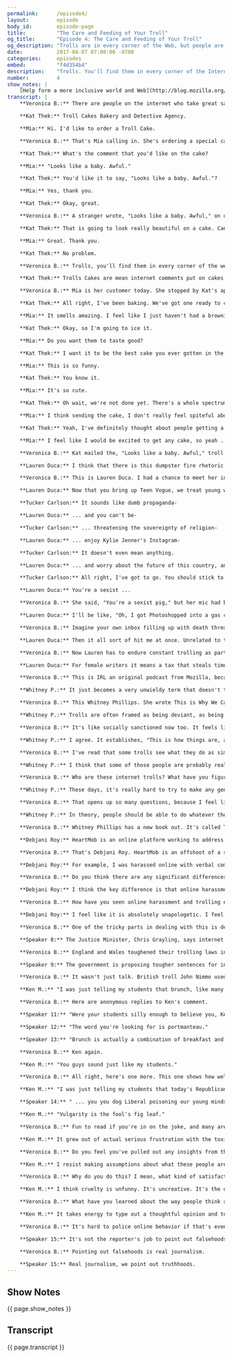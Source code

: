 ```yaml
---
permalink:      /episode4/
layout:         episode
body_id:        episode-page
title:          "The Care and Feeding of Your Troll"
og_title:       "Episode 4: The Care and Feeding of Your Troll"
og_description: "Trolls are in every corner of the Web, but people are fighting back in new ways. Baked goods included."
date:           2017-08-07 07:00:00 -0700
categories:     episodes
embed:          "f4d354b4"
description:    "Trolls. You'll find them in every corner of the Internet. During this episode, explore the landscape of trolling online, its impact on individuals, and its impact on the Web. Some people are fighting back in new and interesting ways. Baked goods included."
number:         4
show_notes: |
    [Help form a more inclusive world and Web](http://blog.mozilla.org/internetcitizen/2017/07/31/a-more-inclusive-world-and-web/?source=shownotes).
transcript: |
    **Veronica B.:** There are people on the internet who take great satisfaction in driving other people bananas. We call them trolls. Most often people will tell you to never feed a troll. Well, that's good advice until there's better advice.

    **Kat Thek:** Troll Cakes Bakery and Detective Agency.

    **Mia:** Hi. I'd like to order a Troll Cake.

    **Veronica B.:** That's Mia calling in. She's ordering a special cake for one of her trolls. Kat Thek is the person who bakes the cakes and delivers them.

    **Kat Thek:** What's the comment that you'd like on the cake?

    **Mia:** "Looks like a baby. Awful."

    **Kat Thek:** You'd like it to say, "Looks like a baby. Awful."?

    **Mia:** Yes, thank you.

    **Kat Thek:** Okay, great.

    **Veronica B.:** A stranger wrote, "Looks like a baby. Awful," on one of Mia's Instagram posts, so now Mia's getting that comment baked into a cake.

    **Kat Thek:** That is going to look really beautiful on a cake. Can you send us their username? We will track them down and mail them a cake that says, "Looks like a baby. Awful."

    **Mia:** Great. Thank you.

    **Kat Thek:** No problem.

    **Veronica B.:** Trolls, you'll find them in every corner of the web and they come in every shape and size from annoying little flicks that tick you off with a stabby little insult to more offensive racist, sexist, misogynist, or frankly life threatening online harassment. Today, we'll feed the trolls, stand up to them, learn who they are, how to cope with them, and how to beat trolls at their own game. I'm Veronica Belmont and this is IRL an original podcast from Mozilla. As a human being on the internet, I've had run-ins with trolls for years, and it doesn't really make it any easier to be a woman who works in tech and previously video games. Man, some of it you expect, when you put content out on the internet it's kind of like you have a big target on your back, but it's the level of the vitriol and the, I don't know, specificity of it that really starts to wear you down. It's one thing if you don't like my show, for example, but saying it's because you don't like my stupid voice, well, I probably don't need to know that. The cruelty, it's one reason why I switched careers a year ago to try to really get away from it. I almost didn't do this podcast because of it. I didn't know if I was ready to open myself up to that kind of attention again. Of course, I wonder if even mentioning that it has affected me makes me more vulnerable to the attacks, but I want to understand trolling without glorifying it, to talk about it without validating it, if that's possible. Let's give it a shot. Let's get back to Mia and Kat. Kat runs Troll Cakes Bakery and Detective Agency from her Brooklyn Apartment, and it's exactly as it sounds.

    **Kat Thek:** Trolls Cakes are mean internet comments put on cakes and then sent to the person who made the comment.

    **Veronica B.:** Mia is her customer today. She stopped by Kat's apartment to witness the work in progress.

    **Kat Thek:** All right, I've been baking. We've got one ready to come out. Okay, so we've got ourselves a troll cake here. Really, it's a brownie, and the reason for that is brownies mail better than cakes so I do troll brownie cakes.

    **Mia:** It smells amazing. I feel like I just haven't had a brownie in ten years. You know? "Looks like a baby. Awful." Yeah, well I've often gotten made fun of or I've felt insecure about looking like a baby, because I do like 15 and I'm 21 so it does make me feel bad. Sometimes I think, "Whoa, I can't believe someone feels so upset about the world that they're angry at someone they don't know." Maybe I do understand that, but I can't believe they're actually writing it to me. I mean, there's plenty of people I didn't like just by looking at their profile, but I didn't write them.

    **Kat Thek:** Okay, so I'm going to ice it.

    **Mia:** Do you want them to taste good?

    **Kat Thek:** I want it to be the best cake you ever gotten in the mail, because if you get a lousy cake in the mail, if you get something that has salt instead of sugar, it feels like we're playing dirty there. If you get a really nice cake, there's something obnoxiously high road about it. I think it's aggressively nice in a way that is upsetting ... Sorry. I have all my letters separated into these little baggies so they're easier to find. All these letters are edible. Okay, so we've got ... We need, "Looks like a baby. Awful."

    **Mia:** This is so funny.

    **Kat Thek:** You know it.

    **Mia:** It's so cute.

    **Kat Thek:** Oh wait, we're not done yet. There's a whole spectrum of trolls. I don't think troll cakes are good for really violent trolls or really obsessive trolls, and we don't take those kinds of cases. If you have a stalker, you have a stalker and there's not a cake that's going to help that. I think what they're really doing is just yelling, "Hey guys, I'm an idiot. Can you see what a big idiot I'm being?"

    **Mia:** I think sending the cake, I don't really feel spiteful about it, but I think it would be funny for someone to see something like you thought that was just going out into space because it's on the internet but it didn't.

    **Kat Thek:** Yeah, I've definitely thought about people getting a cake in the mail and instead of being reflective, just being like, "Ahh, who mailed me this cake?" The idea of someone furiously eating a cake of their own nasty internet comment is hilarious.

    **Mia:** I feel like I would be excited to get any cake, so yeah ...

    **Veronica B.:** Kat mailed the, "Looks like a baby. Awful," troll cake the very next day to Alabama. If I find out what the person receiving it thought about getting a delicious troll cake in the mail, I'll for sure let you know. Kat's company motto is, "See something, cake something." Cheeky revenge ploys aside though, online harassment can really hurt people IRL. Everyone and anyone online can be a troll target at any time, but we know that women, minorities, and members of marginalized communities are especially at risk. Part of the problem is that more often than not people don't realize how serious an issue this really is.

    **Lauren Duca:** I think that there is this dumpster fire rhetoric with which we talk about the increasing toxicity that defines our worlds right now, and a lot of that happens on the internet. There's kind of this shrugging off of, "It's the internet."

    **Veronica B.:** This is Lauren Duca. I had a chance to meet her in late June when she spoke at a Mozilla event in San Francisco called A Night for Internet Health. Lauren is a columnist for Teen Vogue. She's become a frequent troll target since she was a guest on Tucker Carlson's TV show on Fox News last December. That interview didn't end well. It didn't go very well either. They argued.

    **Lauren Duca:** Now that you bring up Teen Vogue, we treat young women like they don't have a right to a political conversation-

    **Tucker Carlson:** It sounds like dumb propaganda-

    **Lauren Duca:** ... and you can't be-

    **Tucker Carlson:** ... threatening the sovereignty of religion-

    **Lauren Duca:** ... enjoy Kylie Jenner's Instagram-

    **Tucker Carlson:** It doesn't even mean anything.

    **Lauren Duca:** ... and worry about the future of this country, and those things are not mutually exclusive.

    **Tucker Carlson:** All right, I've got to go. You should stick to the thigh high boots. You're better at that. Lauren, thanks for joining us.

    **Lauren Duca:** You're a sexist ...

    **Veronica B.:** She said, "You're a sexist pig," but her mic had been cut by then. It was the end of an aggressive interview where both Tucker and Lauren traded barbs and insults. You can watch it online and make your own decisions on who was right and wrong. Since that interview, Lauren has faced a dogged campaign of online hate and harassment just for sharing an opinion on television.

    **Lauren Duca:** I'll be like, "Oh, I got Photoshopped into a gas chamber today," and Tucker Carlson is actually pushing the button. Someone will be like, "The internet." There were men who would actually email me and be like, "I would never allow my daughter to do that," and it's, "Sir, that's literally patriarchy." That really put me at the forefront of these conversations we have about harassment, and stalking, and death, and rape threats. Really things like those concentration camp images happen constantly all the time.

    **Veronica B.:** Imagine your own inbox filling up with death threats, doxxing threats, rape threats. Doxxing, if you don't know, is the super fun trend of finding and publishing someone's personal information like their home address and phone number online typically as an invitation to further harassment.

    **Lauren Duca:** Then it all sort of hit me at once. Unrelated to the deluge of toxicity that was happening in my inbox, I was harassed in a Lyft. It was actually not a huge phenomenal deal, but it was this visceral in-person experience and I lost it. I was sick for five days, I never get sick. My immune system just completely crashed, and I felt physically ... I took a physical toll that very obviously had been connected to the compounding of constantly seeing these things and this evil in my inbox.

    **Veronica B.:** Now Lauren has to endure constant trolling as part of her job, which is super frustrating. She calls it a Troll Tax.

    **Lauren Duca:** For female writers it means a tax that steals time, steals energy, costs productivity, lessens their ability to compete, to promote themselves, to network. Just also for the anybody who in any way presents as a woman online, there is a danger of just a mental toll but sometimes a real world physical threat that I have had plenty of. What am I told? Get of Twitter. Are women just not supposed to participate in the public forum? The public forum is happening online, and women cannot just be told to leave it. That's not a viable option.

    **Veronica B.:** This is IRL an original podcast from Mozilla, because online life is real life. I'm Veronica Belmont. Like I said a little earlier, women in particular are targeted online. That's why I'm spending much of this episode on how this online behavior affects my gender. That point Lauren makes that leaving Twitter is not an option, it really resonates with me. The internet is where our public conversations are taking place, and I want to be part of those conversations. Why should I leave if the troll is the problem? What is a troll anyway? It's a word we use as a catch all for pretty much any objectionable behavior we see online including totally legit, if harsh, criticism. Whether it's someone calling a journalist out for an editorial, or telling a stranger they look fat in that dress, or threatening someone with assault or with death, it's all labeled trolling, which isn't helpful.

    **Whitney P.:** It just becomes a very unwieldy term that doesn't tell us very much about what's happening and sometimes can even minimize the real world implications of the things that happen online.

    **Veronica B.:** This Whitney Phillips. She wrote This is Why We Can't Have Nice Things. It's a book on how our culture is built to allow trolls to thrive.

    **Whitney P.:** Trolls are often framed as being deviant, as being the other, as being the bad guy. Right? Really, the behaviors that trolls engage in, or what gets described as trolling, there's a lot of behavioral and rhetorical similarity to "every day non-trolling behaviors" in terms of the way that people speak to each other online or de-contextualize people's emotional experiences online.

    **Veronica B.:** It's like socially sanctioned now too. It feels like it's become a part of our day to day discourse on the internet and sometimes in person.

    **Whitney P.:** I agree. It establishes, "This is how things are, and therefore I'm not going to resist it. I'm not going to question it," and it ends up replicating the same logical move that, "Boys will be boys," occupies. The problem with something like, "Boys will be boys," yeah maybe they will be, but if you have the expectation that young men are going to behave in sexually aggressive or whatever the expectation is, then when it happens there's less of an impulse to push back or say, "Hey, this is wrong. It shouldn't be this way. You shouldn't be doing this."

    **Veronica B.:** I've read that some trolls see what they do as similar to philosophers like Socrates, Plato, Aristotle, which sounds pretty bizarre to me. Why do they see themselves that way? Does that make any sense? Are they asking the big questions, or are they just terrible?

    **Whitney P.:** I think that some of those people are probably really terrible human beings, but I actually think a larger percentage probably don't think of themselves as being the bad guys. I was embedded with a group of memorial page trolls in 2010/2011, so trolls who would taunt the friends and family of the recently deceased and then also people who were just engaging in the story, mourning for stranger essentially. The way that they described their behavior, they believed, sincerely believed that they were doing those people a favor, that next time those people would know better than to be so explicitly emotional online, that they were going to learn a lesson. Oddly, many of those participants kind of expected a thank you at the end of the process.

    **Veronica B.:** Who are these internet trolls? What have you figured out about that through your research?

    **Whitney P.:** These days, it's really hard to try to make any generalized statements not just about motivations, which is always a question, but also who these people are, and where they're coming from, and why they're doing what they're doing. It's the very short and fast answer and upsetting answer is that we all have the potential to be trolls if we're not careful about how we engage with others on the internet.

    **Veronica B.:** That opens up so many questions, because I feel like sometimes I jump into these conversations and I feel like I'm having a rational discourse. Then five messages down the line I'm like, "Oh, actually I'm totally being trolled right now. I just fell into a troll trap." Should I just not engage at all?

    **Whitney P.:** In theory, people should be able to do whatever they want on the internet. I think that the idea of this, and what you're speaking to, is don't feed the trolls. Then the problem with that idea of, "Don't feed the trolls," is that absolutely falls into victim blaming logic, of, "If we don't do a certain thing then we won't get harmed. Therefore if we get harmed, it is one way or another our fault." I think that that logic is so dangerous.

    **Veronica B.:** Whitney Phillips has a new book out. It's called The Ambivalent Internet: Mischief, Oddity, and Antagonism Online. You, dear listener, how are you doing? When you're online, are you feeling safe and free, or are you getting hassled? If you are a victim of abusive trolling, there are places you can go for help, places like HeartMob.

    **Debjani Roy:** HeartMob is an online platform working to address online harassment.

    **Veronica B.:** That's Debjani Roy. HeartMob is an offshoot of a street harassment program called Hollaback! Debjani can explain how the site works because she herself has used it.

    **Debjani Roy:** For example, I was harassed online with verbal comments and threats of sexual assault. I could go on there, and I did go on there and share my story of what happened. Then I put in a request for people to put in positive comments to quiet down or silence the negative ones. I also asked people to provide me with some supportive messages. The other requests you can make are to have the harassment reported on the respective platforms on your behalf. You could also ask people to take screenshots of the harassment for you so you don't have to look at it, because as we know a lot of this happens in large volumes and so it can be very overwhelming.

    **Veronica B.:** Do you think there are any significant differences between online and offline trolling or harassment?

    **Debjani Roy:** I think the key difference is that online harassment follows you everywhere. I mean, the fact that you have to experience it in a safe space of your home I think is what is very damaging. Also, the threats that are made are often not ... they're not just, "I'm going to come after you online," it's that, "I'm going to come after you at your house. I know where you work. I know where your family lives."

    **Veronica B.:** How have you seen online harassment and trolling evolve over the past few years?

    **Debjani Roy:** I feel like it is absolutely unapologetic. I feel like these networks are strengthening. There is increased mobilization, increased organizing, and very little consequence ultimately.

    **Veronica B.:** One of the tricky parts in dealing with this is deciding where the line exists between free speech and criminal harassment. Trolls hide behind anonymity and the First Amendment of the United States Constitution, the right to free speech. It's kind of hard to imagine that politicians are at all interested in addressing the problem any time soon. I mean, just look at what some of this country's most powerful elected officials will tweet on any given day. The United States isn't the only country to entrench free speech into its Constitution. Countries like The Czech Republic, Finland, Sweden, and Denmark, for example, have similar clauses in their constitutions. In Canada, the Charter of Rights and Freedoms guarantees freedom of expression. Unlike the USA, Canada has laws against hate speech. A few countries do including the United Kingdom. The UK definitely takes trolling seriously.

    **Speaker 8:** The Justice Minister, Chris Grayling, says internet trolls are cowards poisoning our national life.

    **Veronica B.:** England and Wales toughened their trolling laws in 2014.

    **Speaker 9:** The government is proposing tougher sentences for internet trolls, people who abuse others online. Members will say the maximum prison sentence should increase from six months to two years.

    **Veronica B.:** It wasn't just talk. British troll John Nimmo used to send rape and death threats online, and now he's in jail with no computer. Okay, so far we've fought trolls by tossing them in jail. We have called on strangers at HeartMob to help us through it. We've even sent cake, and that's no lie. There's another way to handle trolling, troll them back. I'm kind of like a moth to flame when it comes to reading comments online. I know it's terrible for me, but I can't seem to make myself stop because sometimes there are these perfect comedic nuggets. A lot of the time, they're made my Ken M. His real name is Ken McCarthy and I like to think of him as this white hat troll. He's the kind of troll that isn't out to harass, annoy, or hurt anyone. He's just out to get a laugh and make jerks look like jerks. In other words, he's trolling to make the web a slightly better place. Here's one example. The headline of the article is, "America's Best Brunches," from Travel and Leisure. Here's Ken's comment.

    **Ken M.:** "I was just telling my students that brunch, like many strange sounding words, is an example of onomatopoeia because it is derived from the sound one makes when enjoying a good meal."

    **Veronica B.:** Here are anonymous replies to Ken's comment.

    **Speaker 11:** "Were your students silly enough to believe you, Ken?"

    **Speaker 12:** "The word you're looking for is portmanteau."

    **Speaker 13:** "Brunch is actually a combination of breakfast and lunch. No wonder our teachers are under attack."

    **Veronica B.:** Ken again.

    **Ken M.:** "You guys sound just like my students."

    **Veronica B.:** All right, here's one more. This one shows how well Ken M can get under someone's skin. The headline says, "The Most Irresponsible Officials in Washington D.C. are the Moderate Republicans."

    **Ken M.:** "I was just telling my students that today's Republicans can be like unto that perennial pest, the male wasp, haughty yet servile, angry yet asexual."

    **Speaker 14:** " ... you you dog Liberal poisoning our young minds. It's Liberal pigs who hate America and want it to become another Commi nation, you jackass pig ... And I hope you see your maker soon, pig ... you. Libs sucks."

    **Ken M.:** "Vulgarity is the fool's fig leaf."

    **Veronica B.:** Fun to read if you're in on the joke, and many are. There's an entire subreddit dedicated to him. He's been doing this for about four years.

    **Ken M.:** It grew out of actual serious frustration with the toxicity of online news' comment sections that I think we're all familiar with.

    **Veronica B.:** Do you feel you've pulled out any insights from the kinds of people that are spending their time doing this kind of stuff?

    **Ken M.:** I resist making assumptions about what these people are like in real life. I think what's is more interesting to me is these could be possible very decent and civilized behaving people in the real world, and they get some sort of strange jolt of satisfaction from being abusive online when they're anonymous.

    **Veronica B.:** Why do you do this? I mean, what kind of satisfaction do you get out of it?

    **Ken M.:** I think cruelty is unfunny. It's uncreative. It's the opposite of creative, it's destructive. I try never ever to be mean to anybody. I'm just trying to weave an increasingly absurd interaction each time, and it's hopefully with a great punchline.

    **Veronica B.:** What have you learned about the way people think and communicate online, like how they come together and come apart?

    **Ken M.:** It takes energy to type out a thoughtful opinion and to actually just engage with another person as a person even though it's online. I think that's why a lot of people are so nasty, because it's easier just to type a two word insult without any thought.

    **Veronica B.:** It's hard to police online behavior if that's even something that's possible. Is that even something we want? I mean, there has to be room online for a few flame wars and some misbehaving debaters here and there. I mean, it's okay for some equal opportunity snidery on all sides of the fence. A good argument can sometimes just be a good argument. Frankly, I hope we foster some of that with this show, but online it's too easy to see an argument evolve into dehumanizing, destructive, and possible criminal speech. Ken is right, it's easier to mean than it is to be kind, and that discourages people from participating. Trolling shapes the system in a way that marginalizes other voices. When that happens, we all lose. Who knows where those unheard voices could take the web if we just let them speak. It falls to each of us to look out for each other. Offline, we know street harassment is a problem, and we step in when we can to help. Online, it should be no different. Find out how you can make a more inclusive gender equal web. Check out the show notes to this episode at irlpodcast.org. IRL is an original podcast for Mozilla, the nonprofit behind the Firefox browser. Listen and subscribe through your favorite app and make sure to tell your friends, and tell your friends to tell their friends. Next time, ever think you're being watched? Our next episode tackles internet surveillance. What does it mean to be free when everyone is watching? I'm Veronica Belmont, I'll see you online until we catch up again IRL. Fact check, anti-Obama film muddy on facts.

    **Speaker 15:** It's not the reporter's job to point out falsehoods. Try real journalism.

    **Veronica B.:** Pointing out falsehoods is real journalism.

    **Speaker 15:** Real journalism, we point out truthhoods.
---
```


## Show Notes
<a name="#shownotes"></a>

{{ page.show_notes }}

## Transcript
<a name="#transcript"></a>

{{ page.transcript }}
